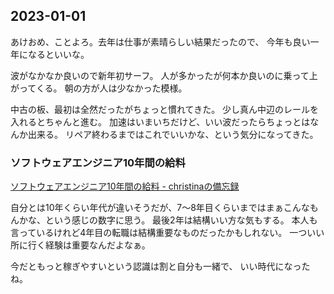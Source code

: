 ## 2023-01-01

あけおめ、ことよろ。去年は仕事が素晴らしい結果だったので、
今年も良い一年になるといいな。

波がなかなか良いので新年初サーフ。
人が多かったが何本か良いのに乗って上がってくる。
朝の方が人は少なかった模様。

中古の板、最初は全然だったがちょっと慣れてきた。
少し真ん中辺のレールを入れるとちゃんと進む。
加速はいまいちだけど、いい波だったらちょっとはなんか出来る。
リペア終わるまではこれでいいかな、という気分になってきた。

### ソフトウェアエンジニア10年間の給料

[ソフトウェアエンジニア10年間の給料 - christinaの備忘録](https://christina.hatenablog.com/entry/2023/01/01/152504)

自分とは10年くらい年代が違いそうだが、7〜8年目くらいまではまぁこんなもんかな、という感じの数字に思う。
最後2年は結構いい方な気もする。
本人も言っているけれど4年目の転職は結構重要なものだったかもしれない。
一ついい所に行く経験は重要なんだよなぁ。

今だともっと稼ぎやすいという認識は割と自分も一緒で、
いい時代になったね。